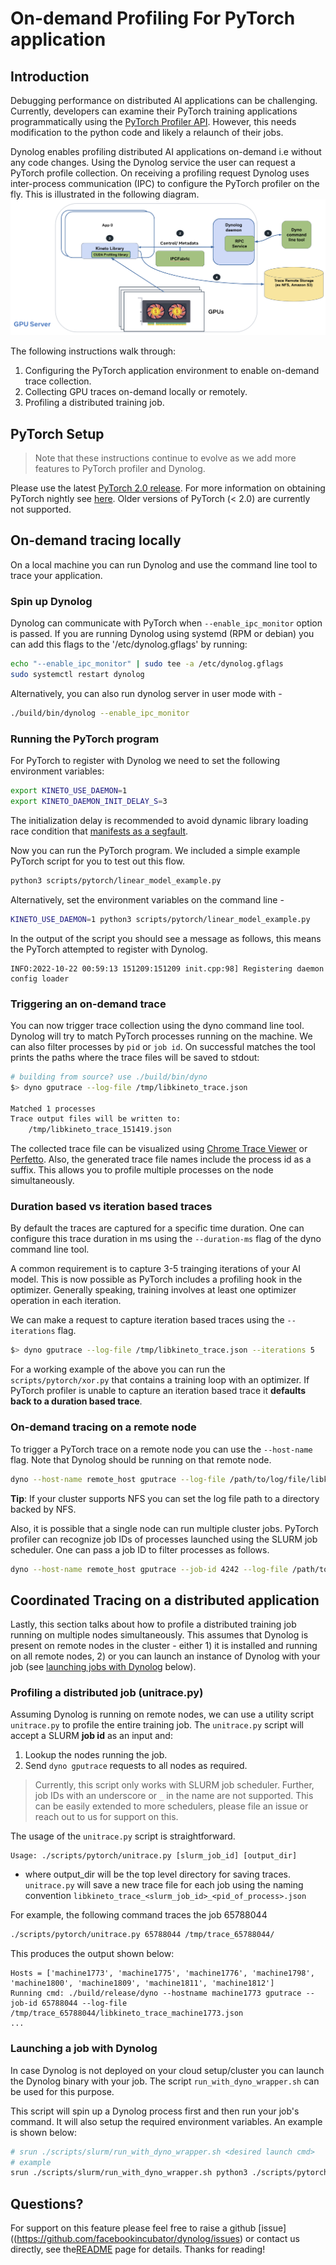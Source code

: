 # On-demand Profiling For PyTorch application

## Introduction
Debugging performance on distributed AI applications can be challenging. Currently, developers can examine their PyTorch training applications programmatically using the [PyTorch Profiler API](https://pytorch.org/docs/stable/profiler.html).
However, this needs modification to the python code and likely a relaunch of their jobs.

Dynolog enables profiling distributed AI applications on-demand i.e without any code changes. Using the Dynolog service the user can request a PyTorch profile collection. On receiving a profiling request Dynolog uses inter-process communication (IPC) to configure the PyTorch profiler on the fly. This is illustrated in the following diagram.
![Profiler activation flow with Dynolog and PyTorch](./profiler_flow.png)

The following instructions walk through:
1. Configuring the PyTorch application environment to enable on-demand trace collection.
1. Collecting GPU traces on-demand locally or remotely.
1. Profiling a distributed training job.

## PyTorch Setup
> Note that these instructions continue to evolve as we add more features to PyTorch profiler and Dynolog.

Please use the latest [PyTorch 2.0 release](https://pytorch.org/get-started/pytorch-2.0/). For more information on obtaining PyTorch nightly see [here](https://pytorch.org/get-started/locally/).
Older versions of PyTorch (< 2.0) are currently not supported.

## On-demand tracing locally
On a local machine you can run Dynolog and use the command line tool to trace your application.

### Spin up Dynolog
Dynolog can communicate with PyTorch when `--enable_ipc_monitor` option is passed.
If you are running Dynolog using systemd (RPM or debian) you can add this flags to the '/etc/dynolog.gflags' by running:
```bash
echo "--enable_ipc_monitor" | sudo tee -a /etc/dynolog.gflags
sudo systemctl restart dynolog
```
Alternatively, you can also run dynolog server in user mode with -
```bash
./build/bin/dynolog --enable_ipc_monitor
```

### Running the PyTorch program
For PyTorch to register with Dynolog we need to set the following environment variables:
```bash
export KINETO_USE_DAEMON=1
export KINETO_DAEMON_INIT_DELAY_S=3
```
The initialization delay is recommended to avoid dynamic library loading race condition that [manifests as a segfault](https://github.com/pytorch/pytorch/issues/131020).

Now you can run the PyTorch program. We included a simple example PyTorch script for you to test out this flow.
```bash
python3 scripts/pytorch/linear_model_example.py
```
Alternatively, set the environment variables on the command line -
```bash
KINETO_USE_DAEMON=1 python3 scripts/pytorch/linear_model_example.py
```

In the output of the script you should see a message as follows, this means the PyTorch attempted to register with Dynolog.
```
INFO:2022-10-22 00:59:13 151209:151209 init.cpp:98] Registering daemon config loader
```

### Triggering an on-demand trace
You can now trigger trace collection using the dyno command line tool. Dynolog will try to match PyTorch processes running on the machine. We can also filter processes by `pid` or `job id`. On successful matches the tool prints the paths where the trace files will be saved to stdout:
```bash
# building from source? use ./build/bin/dyno
$> dyno gputrace --log-file /tmp/libkineto_trace.json

Matched 1 processes
Trace output files will be written to:
    /tmp/libkineto_trace_151419.json
```
The collected trace file can be visualized using [Chrome Trace Viewer](chrome://tracing) or [Perfetto](https://perfetto.dev/).
Also, the generated trace file names include the process id as a suffix. This allows you to profile multiple processes on the node simultaneously.

### Duration based vs iteration based traces
By default the traces are captured for a specific time duration. One can configure this trace duration in ms using the `--duration-ms` flag of the dyno command line tool.

A common requirement is to capture 3-5 trainging iterations of your AI model. This is now possible as PyTorch includes a profiling hook in the optimizer. Generally speaking, training involves at least one optimizer operation in each iteration.

We can make a request to capture iteration based traces using the `--iterations` flag.
```bash
$> dyno gputrace --log-file /tmp/libkineto_trace.json --iterations 5
```
For a working example of the above you can run the `scripts/pytorch/xor.py` that contains a training loop with an optimizer. If PyTorch profiler is unable to capture an iteration based trace it **defaults back to a duration based trace**.

### On-demand tracing on a remote node
To trigger a PyTorch trace on a remote node you can use the `--host-name` flag. Note that Dynolog should be running on that remote node.
```bash
dyno --host-name remote_host gputrace --log-file /path/to/log/file/libkineto_trace.json
```
**Tip**: If your cluster supports NFS you can set the log file path to a directory backed by NFS.

Also, it is possible that a single node can run multiple cluster jobs. PyTorch profiler can recognize job IDs
of processes launched using the SLURM job scheduler. One can pass a job ID to filter processes as follows.
```bash
dyno --host-name remote_host gputrace --job-id 4242 --log-file /path/to/log/file/libkineto_trace.json
```

## Coordinated Tracing on a distributed application
Lastly, this section talks about how to profile a distributed training job running on multiple nodes simultaneously.
This assumes that Dynolog is present on remote nodes in the cluster - either 1) it is installed and running on all remote nodes, 2) or you can launch an instance of Dynolog with your job (see [launching jobs with Dynolog](#launching-jobs-with-dynolog) below).

### Profiling a distributed job (unitrace.py)
Assuming Dynolog is running on remote nodes, we can use a utility script `unitrace.py` to profile the entire training job.
The `unitrace.py` script will accept a SLURM **job id** as an input and:
1. Lookup the nodes running the job.
2. Send `dyno gputrace` requests to all nodes as required.

> Currently, this script only works with SLURM job scheduler. Further, job IDs with an underscore or `_` in the name are not supported. This can be easily extended to more schedulers, please file an issue or reach out to us for support on this.

The usage of the `unitrace.py` script is straightforward.
```
Usage: ./scripts/pytorch/unitrace.py [slurm_job_id] [output_dir]
```
- where output_dir will be the top level directory for saving traces. `unitrace.py` will save a new trace file for each job using the naming convention `libkineto_trace_<slurm_job_id>_<pid_of_process>.json`

For example, the following command traces the job 65788044
```bash
./scripts/pytorch/unitrace.py 65788044 /tmp/trace_65788044/
```

This produces the output shown below:
```
Hosts = ['machine1773', 'machine1775', 'machine1776', 'machine1798', 'machine1800', 'machine1809', 'machine1811', 'machine1812']
Running cmd: ./build/release/dyno --hostname machine1773 gputrace --job-id 65788044 --log-file /tmp/trace_65788044/libkineto_trace_machine1773.json
...
```

### Launching a job with Dynolog<!-- {#launching-jobs-with-dynolog} -->
In case Dynolog is not deployed on your cloud setup/cluster you can launch the Dynolog binary
with your job. The script `run_with_dyno_wrapper.sh` can be used for this purpose.

This script will spin up a Dynolog process first and then run your job's command. It will also
setup the required environment variables. An example is shown below:
```bash
# srun ./scripts/slurm/run_with_dyno_wrapper.sh <desired launch cmd>
# example
srun ./scripts/slurm/run_with_dyno_wrapper.sh python3 ./scripts/pytorch/linear_model_example.py
```

## Questions?

For support on this feature please feel free to raise a github [issue]((https://github.com/facebookincubator/dynolog/issues) or contact us directly, see the[README](../README.md) page for details. Thanks for reading!
